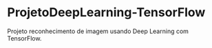 # ProjetoDeepLearning-TensorFlow
Projeto reconhecimento de imagem usando Deep Learning com TensorFlow.
